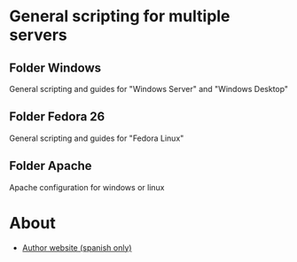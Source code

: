 # General scripting for multiple servers

## Folder Windows

General scripting and guides for "Windows Server" and "Windows Desktop"

## Folder Fedora 26

General scripting and guides for "Fedora Linux"

## Folder Apache

Apache configuration for windows or linux

# About

* [Author website (spanish only)](http://vzenix.es/)
